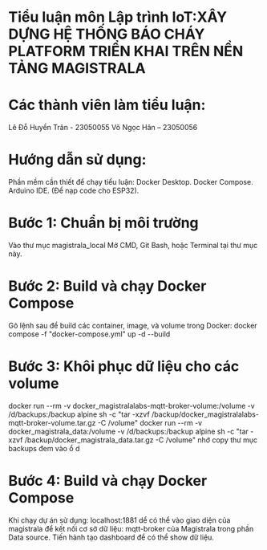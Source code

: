 # Tiểu luận môn Lập trình IoT:XÂY DỰNG HỆ THỐNG BÁO CHÁY PLATFORM TRIỂN KHAI TRÊN NỀN TẢNG MAGISTRALA
# Các thành viên làm tiểu luận:
Lê Đỗ Huyền Trân - 23050055
Võ Ngọc Hân – 23050056  
# Hướng dẫn sử dụng:
Phần mềm cần thiết để chạy tiểu luận:
Docker Desktop.
Docker Compose.
Arduino IDE. (Để nạp code cho ESP32).
# Bước 1: Chuẩn bị môi trường
Vào thư mục magistrala_local
Mở CMD, Git Bash, hoặc Terminal tại thư mục này.
# Bước 2: Build và chạy Docker Compose
Gõ lệnh sau để build các container, image, và volume trong Docker:
docker compose -f "docker-compose.yml" up -d --build
# Bước 3: Khôi phục dữ liệu cho các volume
docker run --rm -v docker_magistralalabs-mqtt-broker-volume:/volume -v /d/backups:/backup alpine sh -c "tar -xzvf /backup/docker_magistralalabs-mqtt-broker-volume.tar.gz -C /volume" docker run --rm -v docker_magistrala_data:/volume -v /d/backups:/backup alpine sh -c "tar -xzvf /backup/docker_magistrala_data.tar.gz -C /volume" nhớ copy thư mục backups đem vào ổ d
# Bước 4: Build và chạy Docker Compose
Khi chạy dự án sử dụng: localhost:1881 dể có thể vào giao diện của magistrala để kết nối cơ sở dữ liệu: mqtt-broker của Magistrala trong phần Data source. Tiến hành tạo dashboard để có thể show dữ liệu.
